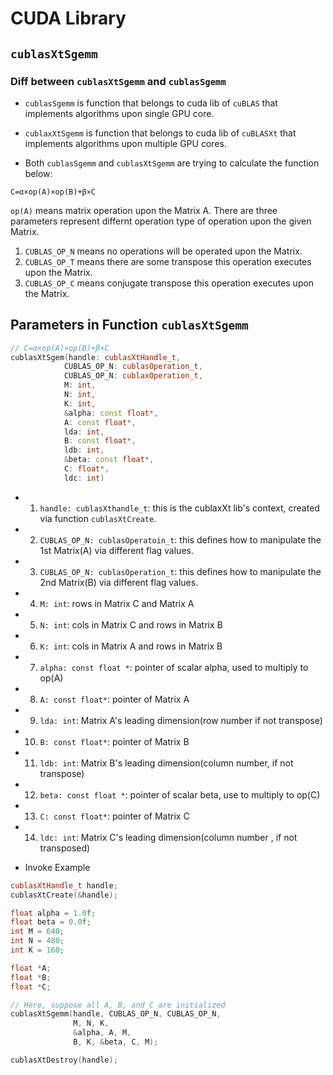 # CUDA Library 
## `cublasXtSgemm`
### Diff between `cublasXtSgemm` and `cublasSgemm`
* `cublasSgemm` is function that belongs to cuda lib of `cuBLAS` that implements algorithms upon single GPU core. 
* `cublaxXtSgemm` is function that belongs to cuda lib of `cuBLASXt` that implements algorithms upon multiple GPU cores. 


* Both `cublasSgemm` and `cublasXtSgemm` are trying to calculate the function below: 
```
C=α×op(A)×op(B)+β×C
```

`op(A)` means matrix operation upon the Matrix A. 
There are three parameters represent differnt operation type of operation upon the given Matrix. 
1. `CUBLAS_OP_N` means no operations will be operated upon the Matrix. 
2. `CUBLAS_OP_T` means there are some transpose this operation executes upon the Matrix. 
3. `CUBLAS_OP_C` means conjugate transpose this operation executes upon the Matrix. 

## Parameters in Function `cublasXtSgemm`

```cpp 
// C=α×op(A)×op(B)+β×C
cublasXtSgem(handle: cublasXtHandle_t, 
            CUBLAS_OP_N: cublasOperation_t, 
            CUBLAS_OP_N: cublaxOperation_t,
            M: int, 
            N: int, 
            K: int,
            &alpha: const float*,
            A: const float*, 
            lda: int,
            B: const float*,
            ldb: int, 
            &beta: const float*, 
            C: float*, 
            ldc: int)
```
* 1. `handle: cublasXthandle_t`: this is the cublaxXt lib's context, created via function `cublasXtCreate`.
* 2. `CUBLAS_OP_N: cublasOperatoin_t`: this defines how to manipulate the 1st Matrix(A) via different flag values. 
* 3. `CUBLAS_OP_N: cublasOperation_t`: this defines how to manipulate the 2nd Matrix(B) via different flag values. 
* 4. `M: int`: rows in Matrix C and Matrix A
* 5. `N: int`: cols in Matrix C and rows in Matrix B
* 6. `K: int`: cols in Matrix A and rows in Matrix B
* 7. `alpha: const float *`: pointer of scalar alpha, used to multiply to op(A)
* 8. `A: const float*`: pointer of Matrix A
* 9. `lda: int`: Matrix A's leading dimension(row number if not transpose)
* 10. `B: const float*`: pointer of Matrix B
* 11. `ldb: int`: Matrix B's leading dimension(column number, if not transpose)
* 12. `beta: const float *`: pointer of scalar beta, use to multiply to op(C)
* 13. `C: const float*`: pointer of Matrix C
* 14. `ldc: int`: Matrix C's leading dimension(column number , if not transposed)

* Invoke Example 

```cpp
cublasXtHandle_t handle;
cublasXtCreate(&handle);

float alpha = 1.0f;
float beta = 0.0f;
int M = 640;  
int N = 480;  
int K = 160; 

float *A;  
float *B;  
float *C;  

// Here, suppose all A, B, and C are initialized
cublasXtSgemm(handle, CUBLAS_OP_N, CUBLAS_OP_N,
              M, N, K,
              &alpha, A, M,
              B, K, &beta, C, M);

cublasXtDestroy(handle);
```